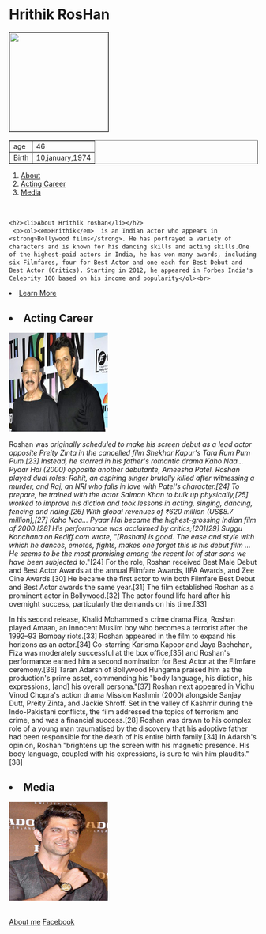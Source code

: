 
<!doctype html>
<html>
<head> <title> practice project </title> </head>
<body>
<h1> Hrithik RosHan </h1>
<img src="C:\Users\Tarun\Desktop" width="200" height="200" border="1"></img>

<div>
 <table border="1">
  <tr>
   <td>age</td>
    <td>46</td>
  <tr>
<tr>
    <td>Birth</td>
       <td>10,january,1974</td>
   </tr>
  </table>
   </div>
  
<ol>
      <li><a href="#about">About</a></li>
      <li><a href="#acting">Acting Career</a></li>
      <li><a href="#media">Media</a></li>
</ol>

<div id="about"><br>


    
   
      
    <h2><li>About Hrithik roshan</li></h2>
     <p><ol><em>Hrithik</em>  is an Indian actor who appears in <strong>Bollywood films</strong>. He has portrayed a variety of characters and is known for his dancing skills and acting skills.One of the highest-paid actors in India, he has won many awards, including six Filmfares, four for Best Actor and one each for Best Debut and Best Actor (Critics). Starting in 2012, he appeared in Forbes India's Celebrity 100 based on his income and popularity</ol><br>
</div>
  <a href="https://en.wikipedia.org/wiki/Hrithik_Roshan"targe="_blank"><li>Learn More</li></a>




<div id="acting">
   <h2><li>Acting Career</li></h2>
    <a href="https://en.wikipedia.org/wiki/Hrithik_Roshan_filmography"><img src="Hrithik_and_Rakesh.jpg" width="200" height="200"></a>
       <p>Roshan was <dfn>originally scheduled to make his screen debut as a lead actor opposite Preity Zinta in the cancelled film Shekhar Kapur's Tara Rum Pum Pum.[23] Instead, he starred in his father's romantic drama Kaho Naa... Pyaar Hai (2000) opposite another debutante, Ameesha Patel. Roshan played dual roles: Rohit, an aspiring singer brutally killed after witnessing a murder, and Raj, an NRI who falls in love with Patel's character.[24] To prepare, he trained with the actor Salman Khan to bulk up physically,[25] worked to improve his diction and took lessons in acting, singing, dancing, fencing and riding.[26] With global revenues of ₹620 million (US$8.7 million),[27] Kaho Naa... Pyaar Hai became the highest-grossing Indian film of 2000.[28] His performance was acclaimed by critics;[20][29] Suggu Kanchana on Rediff.com wrote, "[Roshan] is good. The ease and style with which he dances, emotes, fights, makes one forget this is his debut film ... He seems to be the most promising among the recent lot of star sons we have been subjected to</dfn>."[24] For the role, Roshan received Best Male Debut and Best Actor Awards at the annual Filmfare Awards, IIFA Awards, and Zee Cine Awards.[30] He became the first actor to win both Filmfare Best Debut and Best Actor awards the same year.[31] The film established Roshan as a prominent actor in Bollywood.[32] The actor found life hard after his overnight success, particularly the demands on his time.[33]

In his second release, Khalid Mohammed's crime drama Fiza, Roshan played Amaan, an innocent Muslim boy who becomes a terrorist after the 1992–93 Bombay riots.[33] Roshan appeared in the film to expand his horizons as an actor.[34] Co-starring Karisma Kapoor and Jaya Bachchan, Fiza was moderately successful at the box office,[35] and Roshan's performance earned him a second nomination for Best Actor at the Filmfare ceremony.[36] Taran Adarsh of Bollywood Hungama praised him as the production's prime asset, commending his "body language, his diction, his expressions, [and] his overall persona."[37] Roshan next appeared in Vidhu Vinod Chopra's action drama Mission Kashmir (2000) alongside Sanjay Dutt, Preity Zinta, and Jackie Shroff. Set in the valley of Kashmir during the Indo-Pakistani conflicts, the film addressed the topics of terrorism and crime, and was a financial success.[28] Roshan was drawn to his complex role of a young man traumatised by the discovery that his adoptive father had been responsible for the death of his entire birth family.[34] In Adarsh's opinion, Roshan "brightens up the screen with his magnetic presence. His body language, coupled with his expressions, is sure to win him plaudits."[38]</p>
</div>




<div id="media">
    <h2><li>Media</li></h2>
      <img src="Hrithik_at_Rado_launch.jpg" width="200" height="200s"></img>
</div><br>




<a href="./aboutme.html"> About me</a>
<a href="https://www.facebook.com/profile.php?id=100008640341996">Facebook</a>






 </body>
</html>
